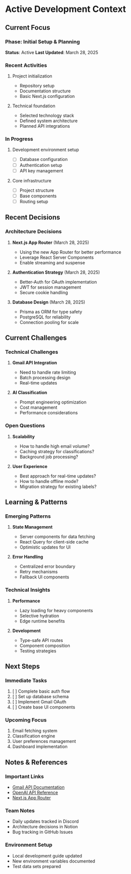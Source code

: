 # Active Development Context

## Current Focus

### Phase: Initial Setup & Planning

**Status**: Active
**Last Updated**: March 28, 2025

### Recent Activities

1. Project initialization

   - Repository setup
   - Documentation structure
   - Basic Next.js configuration

2. Technical foundation
   - Selected technology stack
   - Defined system architecture
   - Planned API integrations

### In Progress

1. Development environment setup

   - [ ] Database configuration
   - [ ] Authentication setup
   - [ ] API key management

2. Core infrastructure
   - [ ] Project structure
   - [ ] Base components
   - [ ] Routing setup

## Recent Decisions

### Architecture Decisions

1. **Next.js App Router** (March 28, 2025)

   - Using the new App Router for better performance
   - Leverage React Server Components
   - Enable streaming and suspense

2. **Authentication Strategy** (March 28, 2025)

   - Better-Auth for OAuth implementation
   - JWT for session management
   - Secure cookie handling

3. **Database Design** (March 28, 2025)
   - Prisma as ORM for type safety
   - PostgreSQL for reliability
   - Connection pooling for scale

## Current Challenges

### Technical Challenges

1. **Gmail API Integration**

   - Need to handle rate limiting
   - Batch processing design
   - Real-time updates

2. **AI Classification**
   - Prompt engineering optimization
   - Cost management
   - Performance considerations

### Open Questions

1. **Scalability**

   - How to handle high email volume?
   - Caching strategy for classifications?
   - Background job processing?

2. **User Experience**
   - Best approach for real-time updates?
   - How to handle offline mode?
   - Migration strategy for existing labels?

## Learning & Patterns

### Emerging Patterns

1. **State Management**

   - Server components for data fetching
   - React Query for client-side cache
   - Optimistic updates for UI

2. **Error Handling**
   - Centralized error boundary
   - Retry mechanisms
   - Fallback UI components

### Technical Insights

1. **Performance**

   - Lazy loading for heavy components
   - Selective hydration
   - Edge runtime benefits

2. **Development**
   - Type-safe API routes
   - Component composition
   - Testing strategies

## Next Steps

### Immediate Tasks

1. [ ] Complete basic auth flow
2. [ ] Set up database schema
3. [ ] Implement Gmail OAuth
4. [ ] Create base UI components

### Upcoming Focus

1. Email fetching system
2. Classification engine
3. User preferences management
4. Dashboard implementation

## Notes & References

### Important Links

- [Gmail API Documentation](https://developers.google.com/gmail/api)
- [OpenAI API Reference](https://platform.openai.com/docs/api-reference)
- [Next.js App Router](https://nextjs.org/docs/app)

### Team Notes

- Daily updates tracked in Discord
- Architecture decisions in Notion
- Bug tracking in GitHub Issues

### Environment Setup

- Local development guide updated
- New environment variables documented
- Test data sets prepared
